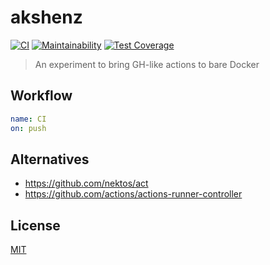 # akshenz

[![CI](https://github.com/antongolub/akshenz/actions/workflows/ci.yaml/badge.svg?branch=master)](https://github.com/antongolub/akshenz/actions/workflows/ci.yaml)
[![Maintainability](https://api.codeclimate.com/v1/badges/0669264f60889955c31c/maintainability)](https://codeclimate.com/github/antongolub/blank-ts-repo/maintainability)
[![Test Coverage](https://api.codeclimate.com/v1/badges/0669264f60889955c31c/test_coverage)](https://codeclimate.com/github/antongolub/blank-ts-repo/test_coverage)

> An experiment to bring GH-like actions to bare Docker 

## Workflow

```yaml
name: CI
on: push
```

## Alternatives
* https://github.com/nektos/act
* https://github.com/actions/actions-runner-controller

## License
[MIT](LICENSE)

